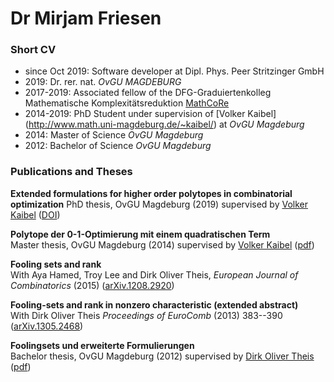 # Dr Mirjam Friesen

### Short CV

- since Oct 2019: Software developer at Dipl. Phys. Peer Stritzinger GmbH
- 2019: Dr. rer. nat. *OvGU MAGDEBURG*
- 2017-2019: Associated fellow of the DFG-Graduiertenkolleg Mathematische
Komplexitätsreduktion [MathCoRe](https://www.mathcore.ovgu.de/)
- 2014-2019: PhD Student under supervision of [Volker Kaibel]
(http://www.math.uni-magdeburg.de/~kaibel/) at _OvGU Magdeburg_
- 2014: Master of Science _OvGU Magdeburg_
- 2012: Bachelor of Science _OvGU Magdeburg_

### Publications and Theses

**Extended formulations for higher order polytopes in combinatorial optimization**
PhD thesis, OvGU Magdeburg (2019)
supervised by [Volker Kaibel](http://www.math.uni-magdeburg.de/~kaibel/) 
([DOI](http://dx.doi.org/10.25673/25397))

**Polytope der 0-1-Optimierung mit einem quadratischen Term**  
Master thesis, OvGU Magdeburg (2014)
supervised by [Volker Kaibel](http://www.math.uni-magdeburg.de/~kaibel/) 
([pdf](masterarbeit.pdf))

**Fooling sets and rank**  
With Aya Hamed, Troy Lee and Dirk Oliver Theis,
_European Journal of Combinatorics_ (2015)
([arXiv.1208.2920](https://arxiv.org/abs/1208.2920))

**Fooling-sets and rank in nonzero characteristic (extended abstract)**  
With Dirk Oliver Theis
_Proceedings of EuroComb_ (2013) 383--390
([arXiv.1305.2468](https://arxiv.org/abs/1305.2468))

**Foolingsets und erweiterte Formulierungen**  
Bachelor thesis, OvGU Magdeburg (2012)
supervised by [Dirk Oliver Theis](https://www.theory.cs.ut.ee/people/dot)
([pdf](bachelorarbeit.pdf))
